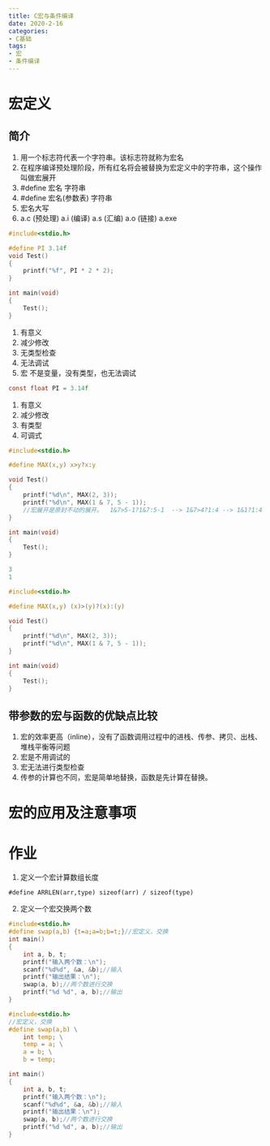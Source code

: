 ```yaml
---
title: C宏与条件编译
date: 2020-2-16
categories: 
- C基础
tags: 
- 宏
- 条件编译
---
```


# 宏定义
## 简介
1. 用一个标志符代表一个字符串。该标志符就称为宏名
2. 在程序编译预处理阶段，所有红名将会被替换为宏定义中的字符串，这个操作叫做宏展开
3. #define 宏名 字符串
4. #define 宏名(参数表) 字符串
5. 宏名大写
6. a.c (预处理) a.i (编译) a.s (汇编) a.o (链接) a.exe

```c
#include<stdio.h>

#define PI 3.14f
void Test()
{
	printf("%f", PI * 2 * 2);
}

int main(void)
{
	Test();
}
```

1. 有意义
2. 减少修改
3. 无类型检查
4. 无法调试
5. 宏 不是变量，没有类型，也无法调试

```c
const float PI = 3.14f
```
1. 有意义
2. 减少修改
3. 有类型
4. 可调式

```c
#include<stdio.h>

#define MAX(x,y) x>y?x:y

void Test()
{
	printf("%d\n", MAX(2, 3));
	printf("%d\n", MAX(1 & 7, 5 - 1));
    //宏展开是原封不动的展开。  1&7>5-1?1&7:5-1  --> 1&7>4?1:4 --> 1&1?1:4
}

int main(void)
{
	Test();
}

3
1

#include<stdio.h>

#define MAX(x,y) (x)>(y)?(x):(y)

void Test()
{
	printf("%d\n", MAX(2, 3));
	printf("%d\n", MAX(1 & 7, 5 - 1));
}

int main(void)
{
	Test();
}
```

## 带参数的宏与函数的优缺点比较
1. 宏的效率更高（inline），没有了函数调用过程中的进栈、传参、拷贝、出栈、堆栈平衡等问题
2. 宏是不用调试的
3. 宏无法进行类型检查
4. 传参的计算也不同，宏是简单地替换，函数是先计算在替换。

# 宏的应用及注意事项


# 作业
1. 定义一个宏计算数组长度

`#define ARRLEN(arr,type) sizeof(arr) / sizeof(type)`

2. 定义一个宏交换两个数

```c
#include<stdio.h>
#define swap(a,b) {t=a;a=b;b=t;}//宏定义，交换 
int main()
{
	int a, b, t;
	printf("输入两个数：\n");
	scanf("%d%d", &a, &b);//输入 
	printf("输出结果：\n");
	swap(a, b);//两个数进行交换 
	printf("%d %d", a, b);//输出 
}

#include<stdio.h>
//宏定义，交换 
#define swap(a,b) \
	int temp; \
	temp = a; \
	a = b; \
	b = temp;

int main()
{
	int a, b, t;
	printf("输入两个数：\n");
	scanf("%d%d", &a, &b);//输入 
	printf("输出结果：\n");
	swap(a, b);//两个数进行交换 
	printf("%d %d", a, b);//输出 
}


```